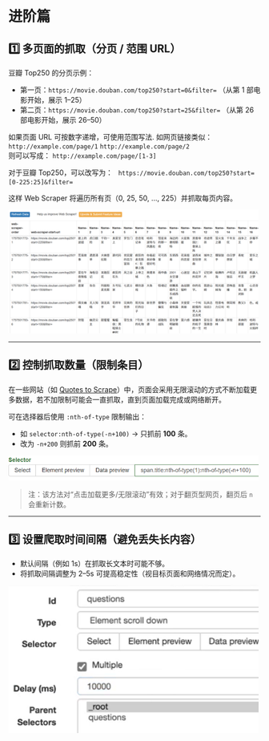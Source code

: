 # 进阶篇

## 1️⃣ 多页面的抓取（分页 / 范围 URL）

豆瓣 Top250 的分页示例：

- 第一页：`https://movie.douban.com/top250?start=0&filter=` （从第 1 部电影开始，展示 1–25）  
- 第二页：`https://movie.douban.com/top250?start=25&filter=` （从第 26 部电影开始，展示 26–50）

如果页面 URL 可按数字递增，可使用范围写法.
如网页链接类似： `http://example.com/page/1`  `http://example.com/page/2`  
则可以写成： `http://example.com/page/[1-3]`

对于豆瓣 Top250，可以改写为： ` https://movie.douban.com/top250?start=[0-225:25]&filter=`

这样 Web Scraper 将遍历所有页（0, 25, 50, ..., 225）并抓取每页内容。

<img src="../images/scrape6.png" alt="分页爬取结果" width="500px">

---

## 2️⃣ 控制抓取数量（限制条目）

在一些网站（如 [Quotes to Scrape](https://quotes.toscrape.com/scroll)）中，页面会采用无限滚动的方式不断加载更多数据，若不加限制可能会一直抓取，直到页面加载完成或网络断开。

可在选择器后使用 `:nth-of-type` 限制输出：

- 如 `selector:nth-of-type(-n+100)` → 只抓前 **100** 条。  
- 改为 `-n+200` 则抓前 **200** 条。

<img src="../images/num.png" alt="限制抓取数量" width="500px">

> 注：该方法对“点击加载更多/无限滚动”有效；对于翻页型网页，翻页后 `n` 会重新计数。

---

## 3️⃣ 设置爬取时间间隔（避免丢失长内容）

- 默认间隔（例如 1s）在抓取长文本时可能不够。  
- 将抓取间隔调整为 2–5s 可提高稳定性（视目标页面和网络情况而定）。

<img src="../images/ms.png" alt="设置时间间隔" width="500px">
